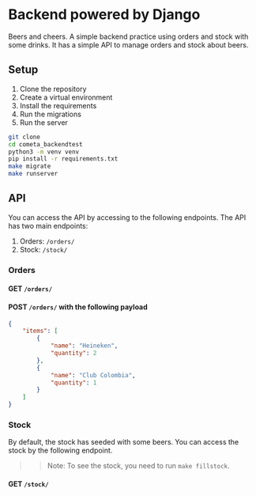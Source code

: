 # Backend powered by Django

Beers and cheers. A simple backend practice using orders and stock with some drinks. It has a simple API to manage orders and stock about beers.

## Setup

1. Clone the repository
2. Create a virtual environment
3. Install the requirements
4. Run the migrations
5. Run the server

```bash
git clone
cd cometa_backendtest
python3 -m venv venv
pip install -r requirements.txt
make migrate
make runserver
```

## API

You can access the API by accessing to the following endpoints. The API has two main endpoints:

1. Orders: `/orders/`
2. Stock: `/stock/`

### Orders

#### GET `/orders/`

#### POST `/orders/` with the following payload

```json
{
	"items": [
		{
			"name": "Heineken",
			"quantity": 2
		},
		{
			"name": "Club Colombia",
			"quantity": 1
		}
	]
}
```

### Stock

By default, the stock has seeded with some beers. You can access the stock by the following endpoint.

> > Note: To see the stock, you need to run `make fillstock`.

#### GET `/stock/`
